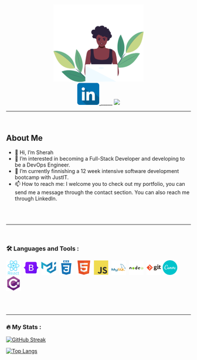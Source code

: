 <div id="header" align="center">
  <img height="210px" src="https://github.com/SherahIsrael/SherahIsrael/blob/main/black%20woman%20coding.png" />
</div>

<div align="center">
  <a href="https://www.linkedin.com/in/sherah-israel-27810121a/">
    <img height="60px" src="https://github.com/SherahIsrael/SherahIsrael/blob/main/linkedin_icon.png" alt="Sherah Israel | LinkedIn"/>
  </a>
  <span>_____</span>
  <a  href="https://imaginative-dango-635e9a.netlify.app/">
    <img src="https://media.giphy.com/media/pc34SVBNXTswaJ1x2G/giphy.gif" height="60" margin-left="20px"/>
  </a>
</div>

---
<br>

## About Me

- 👋 Hi, I’m Sherah
- 👀 I’m interested in becoming a Full-Stack Developer and developing to be a DevOps Engineer. 
- 🌱 I’m currently finnishing a 12 week intensive software development bootcamp with JustIT.
- 📫 How to reach me: I welcome you to check out my portfolio, you can send me a message through the contact section. You can also reach me through LinkedIn.

<br><br>

---

<br>

### :hammer_and_wrench: Languages and Tools :

<div>
  <img src="https://github.com/devicons/devicon/blob/master/icons/react/react-original-wordmark.svg" title="React" alt="React" width="40" height="40"/>&nbsp;
  <img src="https://github.com/devicons/devicon/blob/master/icons/bootstrap/bootstrap-original.svg" title="Bootstrap" alt="Bootstrap" width="40" height="40"/>&nbsp;
  <img src="https://github.com/devicons/devicon/blob/master/icons/materialui/materialui-original.svg" title="Material UI" alt="Material UI" width="40" height="40"/>&nbsp;
  <img src="https://github.com/devicons/devicon/blob/master/icons/css3/css3-plain-wordmark.svg"  title="CSS3" alt="CSS" width="40" height="40"/>&nbsp;
  <img src="https://github.com/devicons/devicon/blob/master/icons/html5/html5-original.svg" title="HTML5" alt="HTML" width="40" height="40"/>&nbsp;
  <img src="https://github.com/devicons/devicon/blob/master/icons/javascript/javascript-original.svg" title="JavaScript" alt="JavaScript" width="40" height="40"/>&nbsp;
  <img src="https://github.com/devicons/devicon/blob/master/icons/mysql/mysql-original-wordmark.svg" title="MySQL"  alt="MySQL" width="40" height="40"/>&nbsp;
  <img src="https://github.com/devicons/devicon/blob/master/icons/nodejs/nodejs-original-wordmark.svg" title="NodeJS" alt="NodeJS" width="40" height="40"/>&nbsp;
  <img src="https://github.com/devicons/devicon/blob/master/icons/git/git-original-wordmark.svg" title="Git" alt="Git" width="40" height="40"/>
  <img src="https://github.com/devicons/devicon/blob/master/icons/canva/canva-original.svg" title="Canva" alt="Canva" width="40" height="40"/>
  <img src="https://github.com/devicons/devicon/blob/master/icons/csharp/csharp-original.svg" title="csharp" alt="csharp" width="40" height="40"/>
</div>

<br><br>

---

### :fire: My Stats :

[![GitHub Streak](http://github-readme-streak-stats.herokuapp.com?user=SherahIsrael&theme=codestackr&date_format=j%20M%5B%20Y%5D)](https://git.io/streak-stats)

[![Top Langs](https://github-readme-stats.vercel.app/api/top-langs/?username=SherahIsrael&layout=donut&theme=midnight-purple)](https://github.com/anuraghazra/github-readme-stats)

